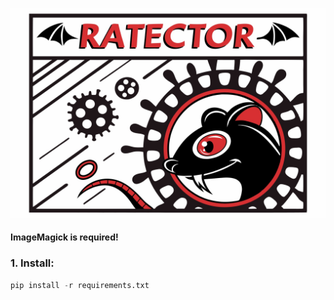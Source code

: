 ![art](/assets/art.jpg)

#### ImageMagick is required!
### 1. Install:
```python
pip install -r requirements.txt
```
